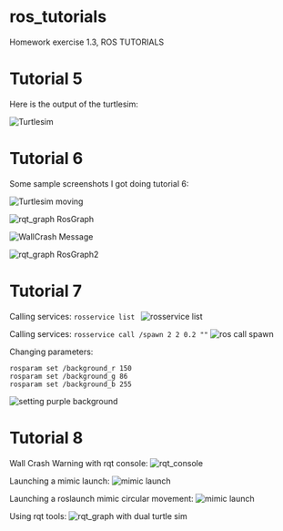 # ros_tutorials
Homework exercise 1.3, ROS TUTORIALS

# Tutorial 5
Here is the output of the turtlesim:

![Turtlesim](media/Captura1.png)

# Tutorial 6

Some sample screenshots I got doing tutorial 6:

![Turtlesim moving](media/Captura2.png)


![rqt_graph RosGraph](media/Captura3.png)

![WallCrash Message](media/Captura4.png)

![rqt_graph RosGraph2](media/Captura5.png)

# Tutorial 7
Calling services: ```rosservice list ```
![rosservice list](media/Captura6.png)

Calling services: ```rosservice call /spawn 2 2 0.2 ""```
![ros call spawn](media/Captura7.png)

Changing parameters:
```
rosparam set /background_r 150
rosparam set /background_g 86
rosparam set /background_b 255
```
![setting purple background](media/Captura8.png)

# Tutorial 8
Wall Crash Warning with rqt console:
![rqt_console](media/Captura9.png)

Launching a mimic launch:
![mimic launch](media/Captura10.png)

Launching a roslaunch mimic circular movement:
![mimic launch](media/Captura11.png)

Using rqt tools:
![rqt_graph with dual turtle sim](media/Captura12.png)


